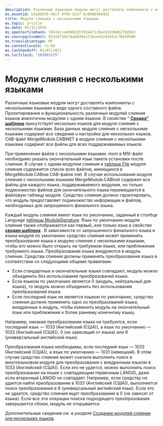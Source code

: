 ```yaml
---
description: Различные языковые модули могут доставлять компоненты с несколькими языками в виде одного составного файла.
ms.assetid: b3a0b635-49c7-4f95-b31f-6c8688466dd2
title: Модули слияния с несколькими языками
ms.topic: article
ms.date: 05/31/2018
ms.openlocfilehash: 7d414cce484022bf81647110ac032d0db270d383
ms.sourcegitcommit: 831e8f3db78ab820e1710cede244553c70e50500
ms.translationtype: MT
ms.contentlocale: ru-RU
ms.lasthandoff: 01/07/2021
ms.locfileid: "103991575"
---
```

# <a name="multiple-language-merge-modules"></a>Модули слияния с несколькими языками

Различные языковые модули могут доставлять компоненты с несколькими языками в виде одного составного файла. Проектирование и функциональность различных модулей слияния языков аналогичны модулям с одним языком. В свойстве " [**Сводка" шаблона**](template-summary.md) присутствует несколько языков для модуля слияния с несколькими языками. База данных модуля слияния с несколькими языками содержит все сведения о настройке для нескольких языков. CAB-файл MergeModule.CABINET в модуле слияния с несколькими языками содержит все файлы для всех поддерживаемых языков.

При применении файла с несколькими языками. msm в MSI-файл необходимо указать окончательный язык пакета установки после слияния. В случае с одним модулем слияния в [таблице File](file-table.md) модуля слияния содержится список всех файлов, имеющихся в MergeModule.CABом CAB-файле inet. В случае использования модуля слияния с несколькими языками MergeModule.CABinet содержит все файлы для каждого языка, поддерживаемого модулем, но только подмножество файлов для окончательного языка перемещается в файловую таблицу модуля. Средство слияния должно гарантировать, что модуль предоставляет подмножество информации и файлов, необходимых для запрошенного финального языка.

Каждый модуль слияния имеет язык по умолчанию, заданный в столбце Language [таблицы ModuleSignature](modulesignature-table.md). Язык по умолчанию модуля слияния также отображается как первый, или только язык в свойстве [**сводки шаблона**](template-summary.md) . В зависимости от запрошенного финального языка и языка модуля по умолчанию средство слияния может применять преобразования языка к модулю слияния с несколькими языками, чтобы его можно было открыть на требуемом языке, или приближение требуемого языка. Преобразования языка внедряются в модуль слияния. Средства слияния должны применять преобразования языка в соответствии со следующими общими правилами:

-   Если стандартные и окончательные языки совпадают, модуль можно объединить без использования преобразований языка.
-   Если языком по умолчанию является 0 (модуль, нейтральный для языка), то модуль можно объединить без использования преобразований языка.
-   Если последний язык не является языком по умолчанию, средство слияния должно применить одно из преобразований языка, внедренных в модуль, чтобы изменить модуль на окончательный язык или приближение к более раннему конечному языку.

Например, никакие преобразования языка не требуются, если последний язык — 1033 (Английский (США)), а язык по умолчанию — 1033 (Английский (США)), 0 (не зависящий от языка) или 9 (универсальный английский язык).

Преобразования языка необходимы, если последний язык — 1033 (Английский (США)), а язык по умолчанию — 1031 (немецкий). В этом случае средство слияния может сначала выполнить поиск в многоязыковом модуле для преобразования с внедренным языком в 1033 (Английский (США)). Если это не удается, можно выполнить поиск преобразования на языке с совпадающим первичным LANGID, даже если вторичный LANGID не совпадает. Например, если средству не удается найти преобразование в 1033 (Английский (США)), выполняется поиск преобразования в 9 (универсальный английский язык). Если это не удается, средство слияния ищет преобразование в 0 (не зависит от языка). Если все эти операции поиска подходящего преобразования завершаются сбоем, модуль не открывается.

Дополнительные сведения см. в разделе [Создание модулей слияния для нескольких языков](authoring-multiple-language-merge-modules.md).

 

 



